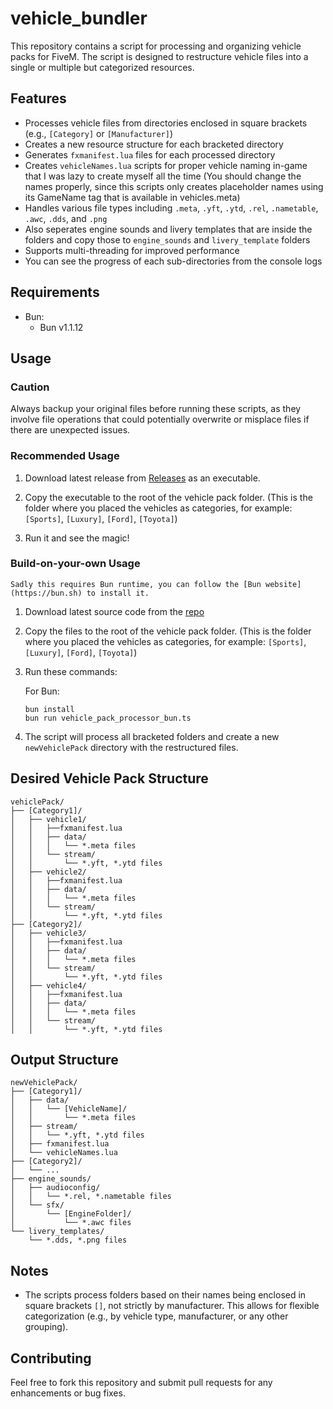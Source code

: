 # vehicle_bundler

This repository contains a script for processing and organizing vehicle packs for FiveM. The script is designed to restructure vehicle files into a single or multiple but categorized resources.

## Features

- Processes vehicle files from directories enclosed in square brackets (e.g., `[Category]` or `[Manufacturer]`)
- Creates a new resource structure for each bracketed directory
- Generates `fxmanifest.lua` files for each processed directory
- Creates `vehicleNames.lua` scripts for proper vehicle naming in-game that I was lazy to create myself all the time (You should change the names properly, since this scripts only creates placeholder names using its GameName tag that is available in vehicles.meta)
- Handles various file types including `.meta`, `.yft`, `.ytd`, `.rel`, `.nametable`, `.awc`, `.dds`, and `.png`
- Also seperates engine sounds and livery templates that are inside the folders and copy those to `engine_sounds` and `livery_template` folders
- Supports multi-threading for improved performance
- You can see the progress of each sub-directories from the console logs

## Requirements

- Bun:
  - Bun v1.1.12

## Usage

### Caution

Always backup your original files before running these scripts, as they involve file operations that could potentially overwrite or misplace files if there are unexpected issues.

### Recommended Usage

1. Download latest release from [Releases](https://github.com/TykeDev/vehicle_bundler/releases) as an executable.

2. Copy the executable to the root of the vehicle pack folder. (This is the folder where you placed the vehicles as categories, for example: `[Sports]`, `[Luxury]`, `[Ford]`, `[Toyota]`)

3. Run it and see the magic!

### Build-on-your-own Usage

`
Sadly this requires Bun runtime, you can follow the [Bun website](https://bun.sh) to install it.
`

1. Download latest source code from the [repo](https://github.com/TykeDev/vehicle_bundler)

2. Copy the files to the root of the vehicle pack folder. (This is the folder where you placed the vehicles as categories, for example: `[Sports]`, `[Luxury]`, `[Ford]`, `[Toyota]`)

3. Run these commands:

    For Bun:

    ```pwsh
    bun install
    bun run vehicle_pack_processor_bun.ts
    ```
    
4. The script will process all bracketed folders and create a new `newVehiclePack` directory with the restructured files.

## Desired Vehicle Pack Structure

```
vehiclePack/
├── [Category1]/
│   ├── vehicle1/
│   │   ├──fxmanifest.lua
│   │   ├── data/
│   │   │   └── *.meta files
│   │   └── stream/
│   │       └── *.yft, *.ytd files
│   ├── vehicle2/
│   │   ├──fxmanifest.lua
│   │   ├── data/
│   │   │   └── *.meta files
│   │   └── stream/
│   │       └── *.yft, *.ytd files
├── [Category2]/
│   ├── vehicle3/
│   │   ├──fxmanifest.lua
│   │   ├── data/
│   │   │   └── *.meta files
│   │   └── stream/
│   │       └── *.yft, *.ytd files
│   ├── vehicle4/
│   │   ├──fxmanifest.lua
│   │   ├── data/
│   │   │   └── *.meta files
│   │   └── stream/
│   │       └── *.yft, *.ytd files
```

## Output Structure

```
newVehiclePack/
├── [Category1]/
│   ├── data/
│   │   └── [VehicleName]/
│   │       └── *.meta files
│   ├── stream/
│   │   └── *.yft, *.ytd files
│   ├── fxmanifest.lua
│   └── vehicleNames.lua
├── [Category2]/
│   └── ...
├── engine_sounds/
│   ├── audioconfig/
│   │   └── *.rel, *.nametable files
│   └── sfx/
│       └── [EngineFolder]/
│           └── *.awc files
└── livery_templates/
    └── *.dds, *.png files
```

## Notes

- The scripts process folders based on their names being enclosed in square brackets `[]`, not strictly by manufacturer. This allows for flexible categorization (e.g., by vehicle type, manufacturer, or any other grouping).

## Contributing

Feel free to fork this repository and submit pull requests for any enhancements or bug fixes.